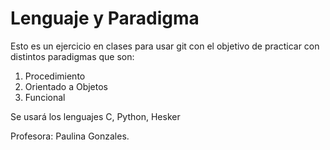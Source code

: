 # Lenguaje y Paradigma

Esto es un ejercicio en clases para usar git con el objetivo de practicar con distintos paradigmas que son:

1. Procedimiento
2. Orientado a Objetos
3. Funcional

Se usará los lenguajes C, Python, Hesker

Profesora: Paulina Gonzales.